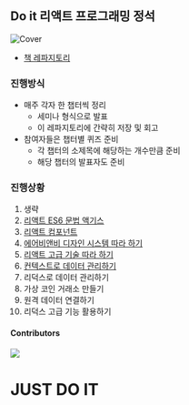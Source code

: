 ## Do it 리액트 프로그래밍 정석

![Cover](https://image.yes24.com/momo/TopCate2918/MidCate010/291798691.jpg)

- [책 레파지토리](https://github.com/justinpark/justin-do-it-react)

### 진행방식

- 매주 각자 한 챕터씩 정리
  - 세미나 형식으로 발표
  - 이 레파지토리에 간략히 저장 및 회고
- 참여자들은 챕터별 퀴즈 준비
  - 각 챕터의 소제목에 해당하는 개수만큼 준비
  - 해당 챕터의 발표자도 준비

### 진행상황

1. 생략
2. [리액트 ES6 문법 액기스](20200830/chapter2.md)
3. [리액트 컴포넌트](20200830/chapter3.md)
4. [에어비앤비 디자인 시스템 따라 하기](20200906/chapter4.md)
5. [리액트 고급 기술 따라 하기](20200906/chapter5.md)
6. [컨텍스트로 데이터 관리하기](20200906/chapter6.md)
7. 리덕스로 데이터 관리하기
8. 가상 코인 거래소 만들기
9. 원격 데이터 연결하기
10. 리덕스 고급 기능 활용하기

#### Contributors

<a href="https://github.com/Road-of-CODEr/do-it-react/graphs/contributors">
  <img src="https://contributors-img.web.app/image?repo=Road-of-CODEr/do-it-react" />
</a>

# JUST DO IT
